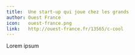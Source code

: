 ```yaml
---
title:  Une start-up qui joue chez les grands
author: Ouest France
icon:   ouest-france.png
link:   http://ouest-france.fr/13565/c-cool
---
```

Lorem ipsum
